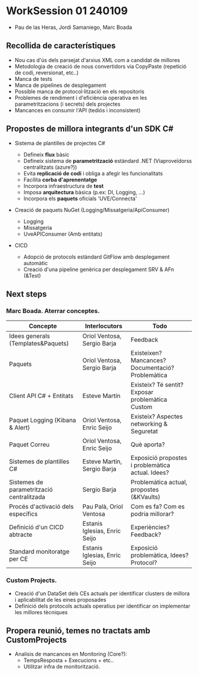 # WorkSession 01 240109

- Pau de las Heras, Jordi Samaniego, Marc Boada

## Recollida de característiques

- Nou cas d'ús dels parsejat d'arxius XML com a candidat de millores
- Metodologia de creació de nous convertidors via CopyPaste (repetició de codi, reversionat, etc..)
- Manca de tests
- Manca de pipelines de desplegament
- Possible manca de protocol·lització en els repositoris
- Problemes de rendiment i d'eficiència operativa en les parametritzacions (i secrets) dels projectes
- Mancances en consumir l'API (tediós i inconsistent)

## Propostes de millora integrants d'un SDK C#

- Sistema de plantilles de projectes C#

  - Defineix **flux** bàsic
  - Defineix sistema de **parametrització** estàndard .NET (Viaproveïdorss centralitzats (azure?))
  - Evita **replicació de codi** i obliga a afegir les funcionalitats
  - Facilita **corba d'aprenentatge**
  - Incorpora infraestructura de **test**
  - Imposa **arquitectura** bàsica (p.ex: DI, Logging, ...)
  - Incorpora els **paquets** oficials 'UVE/Connecta'

- Creació de paquets NuGet (Logging/Missatgeria/ApiConsumer)

  - Logging
  - Missatgeria
  - UveAPIConsumer (Amb entitats)

- CICD

  - Adopció de protocols estàndard GitFlow amb desplegament automàtic
  - Creació d'una pipeline genèrica per desplegament SRV & AFn (&Test)

## Next steps

### Marc Boada. Aterrar conceptes.

| Concepte                                  | Interlocutors                 | Todo                                              |
| ----------------------------------------- | ----------------------------- | ------------------------------------------------- |
| Idees generals (Templates&Paquets)        | Oriol Ventosa, Sergio Barja   | Feedback                                          |
| Paquets                                   | Oriol Ventosa, Sergio Barja   | Existeixen? Mancances? Documentació? Problemàtica |
| Client API C# + Entitats                  | Esteve Martín                 | Existeix? Té sentit? Exposar problemàtica Custom  |
| Paquet Logging (Kibana & Alert)           | Oriol Ventosa, Enric Seijo    | Existeix? Aspectes networking & Seguretat         |
| Paquet Correu                             | Oriol Ventosa, Enric Seijo    | Què aporta?                                       |
| Sistemes de plantilles C#                 | Esteve Martín, Sergio Barja   | Exposició propostes i problemàtica actual. Idees? |
| Sistemes de parametrització centralitzada | Sergio Barja                  | Problemàtica actual, propostes (&KVaults)         |
| Procés d'activació dels específics        | Pau Palà, Oriol Ventosa       | Com es fa? Com es podria millorar?                |
| Definició d'un CICD abtracte              | Estanis Iglesias, Enric Seijo | Experiències? Feedback?                           |
| Standard monitoratge per CE               | Estanis Iglesias, Enric Seijo | Exposició problemàtica, Idees? Protocol?          |

### Custom Projects.

- Creació d'un DataSet dels CEs actuals per identificar clusters de millora i aplicabilitat de les eines proposades
- Definició dels protocols actuals operatius per identificar on implementar les millores tècniques

## Propera reunió, temes no tractats amb CustomProjects

- Analisis de mancances en Monitoring (Core?):
  - TempsResposta + Execucions + etc..
  - Utilitzar infra de monitorització.
